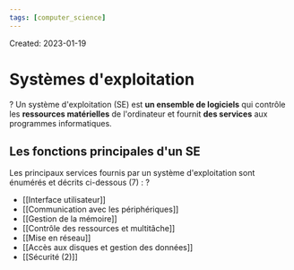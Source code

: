 ```yaml
---
tags: [computer_science] 
---
```

Created: 2023-01-19

# Systèmes d'exploitation
?
Un système d'exploitation (SE) est **un ensemble de logiciels** qui contrôle les **ressources matérielles** de l'ordinateur et fournit **des services** aux programmes informatiques.
<!--SR:!2023-10-17,162,250-->

## Les fonctions principales d'un SE
Les principaux services fournis par un système d'exploitation sont énumérés et décrits ci-dessous (7) :
?
- [[Interface utilisateur]]
- [[Communication avec les périphériques]]
- [[Gestion de la mémoire]]
- [[Contrôle des ressources et multitâche]]
- [[Mise en réseau]]
- [[Accès aux disques et gestion des données]]
- [[Sécurité (2)]]
<!--SR:!2023-11-16,69,230-->
